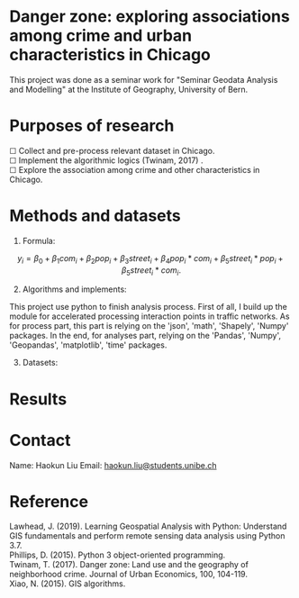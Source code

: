 # Danger zone: exploring associations among crime and urban characteristics in Chicago 

This project was done as a seminar work for "Seminar Geodata Analysis and Modelling" at the Institute of Geography, University of Bern.

# Purposes of research
&#9744; Collect and pre-process relevant dataset in Chicago.   
&#9744; Implement the algorithmic logics (Twinam, 2017) .  
&#9744; Explore the association among crime and other characteristics in Chicago.  

# Methods and datasets
1) Formula:

$$y_{i} = \beta _{0}  + \beta _{1}com_{i} + \beta _{2}pop_{i} + \beta _{3}street_{i} + \beta _{4}pop_{i} * com_{i} + \beta _{5}street_{i} * pop_{i} + \beta _{5}street_{i} * com_{i}.$$

2) Algorithms and implements:


This project use python to finish analysis process. First of all, I build up the module for accelerated processing interaction points in traffic networks. As for process part, this part is relying on the 'json', 'math', 'Shapely', 'Numpy' packages. In the end, for analyses part, relying on the 'Pandas', 'Numpy', 'Geopandas', 'matplotlib', 'time' packages.  

3) Datasets:


# Results


# Contact
Name: Haokun Liu
Email: haokun.liu@students.unibe.ch

# Reference
Lawhead, J. (2019). Learning Geospatial Analysis with Python: Understand GIS fundamentals and perform remote sensing data analysis using Python 3.7.   
Phillips, D. (2015). Python 3 object-oriented programming.   
Twinam, T. (2017). Danger zone: Land use and the geography of neighborhood crime. Journal of Urban Economics, 100, 104-119.   
Xiao, N. (2015). GIS algorithms. 
